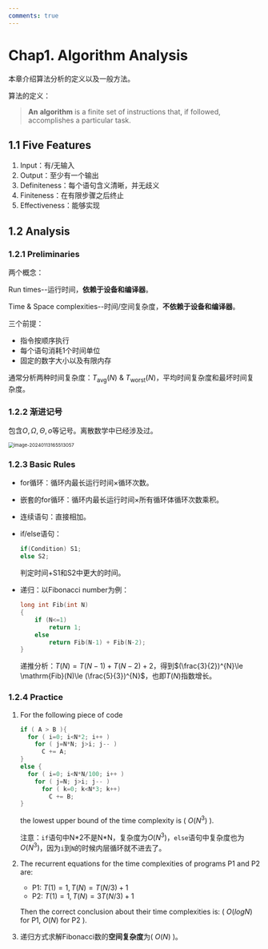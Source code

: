 ```yaml
---
comments: true
---
```


# Chap1. Algorithm Analysis

本章介绍算法分析的定义以及一般方法。

算法的定义：

> **An** **algorithm** is a finite set of instructions that, if followed, accomplishes a particular task.

## 1.1 Five Features

1. Input：有/无输入
2. Output：至少有一个输出
3. Definiteness：每个语句含义清晰，并无歧义
4. Finiteness：在有限步骤之后终止
5. Effectiveness：能够实现

## 1.2 Analysis

### 1.2.1 Preliminaries

两个概念：

Run times--运行时间，**依赖于设备和编译器**。

Time & Space complexities--时间/空间复杂度，**不依赖于设备和编译器**。

三个前提：

- 指令按顺序执行
- 每个语句消耗1个时间单位
- 固定的数字大小以及有限内存

通常分析两种时间复杂度：$T_{\mathrm{avg}}(N)$ & $T_{\mathrm{worst}}(N)$，平均时间复杂度和最坏时间复杂度。

### 1.2.2 渐进记号

包含$O, \Omega, \Theta, o$等记号。离散数学中已经涉及过。

<img src="https://cdn.jsdelivr.net/gh/Frankoxer/image-host/pic/image-20240113165513057.png" alt="image-20240113165513057" style="zoom: 67%;" />

### 1.2.3 Basic Rules

- for循环：循环内最长运行时间×循环次数。

- 嵌套的for循环：循环内最长运行时间×所有循环体循环次数乘积。

- 连续语句：直接相加。

- if/else语句：

  ```c
  if(Condition) S1;
  else S2;
  ```

  判定时间+S1和S2中更大的时间。

- 递归：以Fibonacci number为例：

  ```c
  long int Fib(int N)
  {
      if (N<=1)
          return 1;
      else
          return Fib(N-1) + Fib(N-2);
  }
  ```

  递推分析：$T(N)=T(N-1)+T(N-2)+2$，得到$(\frac{3}{2})^{N}\le \mathrm{Fib}(N)\le (\frac{5}{3})^{N}$，也即$T(N)$指数增长。

### 1.2.4 Practice

1. For the following piece of code

   ```c
   if ( A > B ){     
     for ( i=0; i<N*2; i++ )         
       for ( j=N*N; j>i; j-- )             
         C += A; 
   }
   else {     
     for ( i=0; i<N*N/100; i++ )         
       for ( j=N; j>i; j-- ) 
         for ( k=0; k<N*3; k++)
           C += B; 
   }
   ```

   the lowest upper bound of the time complexity is ( $O(N^{3})$ ).

   注意：`if`语句中N*2不是N\*N，复杂度为$O(N^{3})$，`else`语句中复杂度也为$O(N^{3})$，因为`i`到`N`的时候内层循环就不进去了。

2. The recurrent equations for the time complexities of programs P1 and P2 are:

   - P1: $T(1)=1,T(N)=T(N/3)+1$
   - P2: $T(1)=1,T(N)=3T(N/3)+1$

   Then the correct conclusion about their time complexities is: ( $O(logN)$ for P1, $O(N)$ for P2 ).

3. 递归方式求解Fibonacci数的**空间复杂度**为( $O(N)$ )。